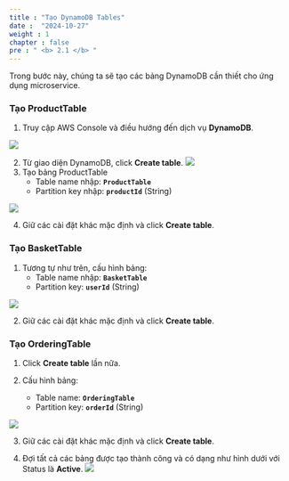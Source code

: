 ```yaml
---
title : "Tạo DynamoDB Tables"
date :  "2024-10-27" 
weight : 1
chapter : false
pre : " <b> 2.1 </b> "
---
```



Trong bước này, chúng ta sẽ tạo các bảng DynamoDB cần thiết cho ứng dụng microservice.

### Tạo ProductTable

1. Truy cập AWS Console và điều hướng đến dịch vụ **DynamoDB**.

![](mages/2-1/01.png?featherlight=false&width=50pc)

2. Từ giao diện DynamoDB, click **Create table**.
![](mages/2-1/02.png?featherlight=false&width=50pc)
3. Tạo bảng ProductTable
   - Table name nhập: **`ProductTable`**
   - Partition key nhập: **`productId`** (String)

![](mages/2-1/03.png?featherlight=false&width=50pc)

4. Giữ các cài đặt khác mặc định và click **Create table**.

### Tạo BasketTable

1. Tương tự như trên, cấu hình bảng:
   - Table name nhập: **`BasketTable`**
   - Partition key: **`userId`** (String)

![](mages/2-1/04.png?featherlight=false&width=50pc)

2. Giữ các cài đặt khác mặc định và click **Create table**.

### Tạo OrderingTable

1. Click **Create table** lần nữa.

2. Cấu hình bảng:
   - Table name: **`OrderingTable`**
   - Partition key: **`orderId`** (String)

![](mages/2-1/05.png?featherlight=false&width=50pc)

3. Giữ các cài đặt khác mặc định và click **Create table**.

4. Đợi tất cả các bảng được tạo thành công và có dạng như hình dưới với Status là **Active**.
![](mages/2-1/06.png?featherlight=false&width=50pc)